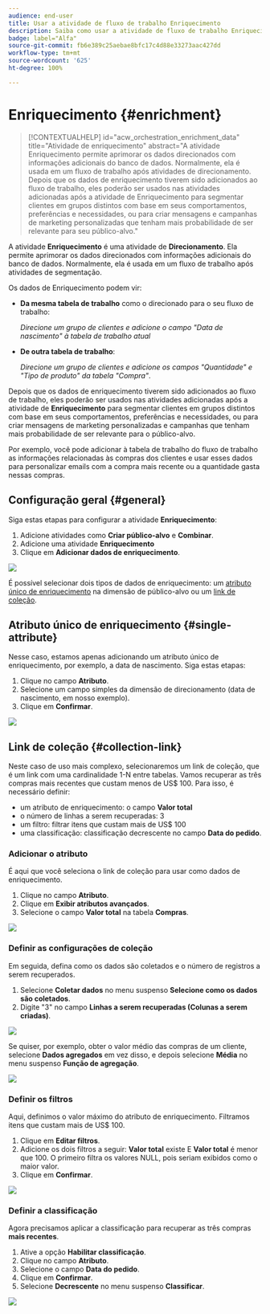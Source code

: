 ```yaml
---
audience: end-user
title: Usar a atividade de fluxo de trabalho Enriquecimento
description: Saiba como usar a atividade de fluxo de trabalho Enriquecimento
badge: label="Alfa"
source-git-commit: fb6e389c25aebae8bfc17c4d88e33273aac427dd
workflow-type: tm+mt
source-wordcount: '625'
ht-degree: 100%

---
```



# Enriquecimento {#enrichment}

>[!CONTEXTUALHELP]
>id="acw_orchestration_enrichment_data"
>title="Atividade de  enriquecimento"
>abstract="A atividade Enriquecimento permite aprimorar os dados direcionados com informações adicionais do banco de dados. Normalmente, ela é usada em um fluxo de trabalho após atividades de direcionamento.<br/>Depois que os dados de enriquecimento tiverem sido adicionados ao fluxo de trabalho, eles poderão ser usados nas atividades adicionadas após a atividade de Enriquecimento para segmentar clientes em grupos distintos com base em seus comportamentos, preferências e necessidades, ou para criar mensagens e campanhas de marketing personalizadas que tenham mais probabilidade de ser relevante para seu público-alvo."

A atividade **Enriquecimento** é uma atividade de **Direcionamento**. Ela permite aprimorar os dados direcionados com informações adicionais do banco de dados. Normalmente, ela é usada em um fluxo de trabalho após atividades de segmentação.

Os dados de Enriquecimento podem vir:

* **Da mesma tabela de trabalho** como o direcionado para o seu fluxo de trabalho:

  *Direcione um grupo de clientes e adicione o campo &quot;Data de nascimento&quot; à tabela de trabalho atual*

* **De outra tabela de trabalho**:

  *Direcione um grupo de clientes e adicione os campos &quot;Quantidade&quot; e &quot;Tipo de produto&quot; da tabela &quot;Compra&quot;*.

Depois que os dados de enriquecimento tiverem sido adicionados ao fluxo de trabalho, eles poderão ser usados nas atividades adicionadas após a atividade de **Enriquecimento** para segmentar clientes em grupos distintos com base em seus comportamentos, preferências e necessidades, ou para criar mensagens de marketing personalizadas e campanhas que tenham mais probabilidade de ser relevante para o público-alvo.

Por exemplo, você pode adicionar à tabela de trabalho do fluxo de trabalho as informações relacionadas às compras dos clientes e usar esses dados para personalizar emails com a compra mais recente ou a quantidade gasta nessas compras.

## Configuração geral {#general}

Siga estas etapas para configurar a atividade **Enriquecimento**:

1. Adicione atividades como **Criar público-alvo** e **Combinar**.
1. Adicione uma atividade **Enriquecimento**
1. Clique em **Adicionar dados de enriquecimento**.

![](../assets/workflow-enrichment1.png)

É possível selecionar dois tipos de dados de enriquecimento: um [atributo único de enriquecimento](#single-attribute) na dimensão de público-alvo ou um [link de coleção](#collection-link).

## Atributo único de enriquecimento {#single-attribute}

Nesse caso, estamos apenas adicionando um atributo único de enriquecimento, por exemplo, a data de nascimento. Siga estas etapas:

1. Clique no campo **Atributo**.
1. Selecione um campo simples da dimensão de direcionamento (data de nascimento, em nosso exemplo).
1. Clique em **Confirmar**.

![](../assets/workflow-enrichment2.png)

## Link de coleção {#collection-link}

Neste caso de uso mais complexo, selecionaremos um link de coleção, que é um link com uma cardinalidade 1-N entre tabelas. Vamos recuperar as três compras mais recentes que custam menos de US$ 100. Para isso, é necessário definir:

* um atributo de enriquecimento: o campo **Valor total**
* o número de linhas a serem recuperadas: 3
* um filtro: filtrar itens que custam mais de US$ 100
* uma classificação: classificação decrescente no campo **Data do pedido**.

### Adicionar o atributo

É aqui que você seleciona o link de coleção para usar como dados de enriquecimento.

1. Clique no campo **Atributo**.
1. Clique em **Exibir atributos avançados**.
1. Selecione o campo **Valor total** na tabela **Compras**.

![](../assets/workflow-enrichment3.png)

### Definir as configurações de coleção

Em seguida, defina como os dados são coletados e o número de registros a serem recuperados.

1. Selecione **Coletar dados** no menu suspenso **Selecione como os dados são coletados**.
1. Digite &quot;3&quot; no campo **Linhas a serem recuperadas (Colunas a serem criadas)**.

![](../assets/workflow-enrichment4.png)

Se quiser, por exemplo, obter o valor médio das compras de um cliente, selecione **Dados agregados** em vez disso, e depois selecione **Média** no menu suspenso **Função de agregação**.

![](../assets/workflow-enrichment5.png)

### Definir os filtros

Aqui, definimos o valor máximo do atributo de enriquecimento. Filtramos itens que custam mais de US$ 100.

1. Clique em **Editar filtros**.
1. Adicione os dois filtros a seguir: **Valor total** existe E **Valor total** é menor que 100. O primeiro filtra os valores NULL, pois seriam exibidos como o maior valor.
1. Clique em **Confirmar**.

![](../assets/workflow-enrichment6.png)

### Definir a classificação

Agora precisamos aplicar a classificação para recuperar as três compras **mais recentes**.

1. Ative a opção **Habilitar classificação**.
1. Clique no campo **Atributo**.
1. Selecione o campo **Data do pedido**.
1. Clique em **Confirmar**.
1. Selecione **Decrescente** no menu suspenso **Classificar**.

![](../assets/workflow-enrichment7.png)

<!--

Add other fields
use it in delivery


cardinality between the tables (1-N)
1. select attribute to use as enrichment data

    display advanced fields option
    i button

    note: attributes from the target dimension

1. Select how the data is collected
1. number of records to retrieve if want to retrieve a collection of multiple records
1. Apply filters and build rule

    select an existing filter
    save the filter for reuse
    view results of the filter visually or in code view

1. sort records using an attribute

leverage enrichment data in campaign

where we can use the enrichment data: personalize email, other use cases?

## Example

-->